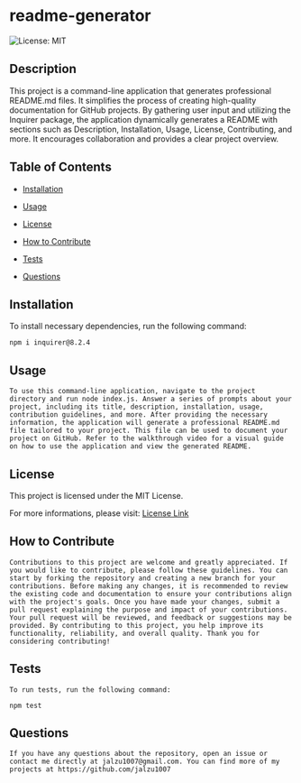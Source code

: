 # readme-generator
  ![License: MIT](https://img.shields.io/badge/License-MIT-yellow.svg)
  
  ## Description

  This project is a command-line application that generates professional README.md files. It simplifies the process of creating high-quality documentation for GitHub projects. By gathering user input and utilizing the Inquirer package, the application dynamically generates a README with sections such as Description, Installation, Usage, License, Contributing, and more. It encourages collaboration and provides a clear project overview. 

  ## Table of Contents

  - [Installation](#installation)
  
  - [Usage](#usage)
  
  - [License](#license)

  - [How to Contribute](#Contribute)

  - [Tests](#tests)

  - [Questions](#questions)

  ## Installation

  To install necessary dependencies, run the following command:

    npm i inquirer@8.2.4

  ## Usage

    To use this command-line application, navigate to the project directory and run node index.js. Answer a series of prompts about your project, including its title, description, installation, usage, contribution guidelines, and more. After providing the necessary information, the application will generate a professional README.md file tailored to your project. This file can be used to document your project on GitHub. Refer to the walkthrough video for a visual guide on how to use the application and view the generated README.

  ## License  

  This project is licensed under the MIT License.

  For more informations, please visit: [License Link](https://opensource.org/licenses/MIT)

  ## How to Contribute

    Contributions to this project are welcome and greatly appreciated. If you would like to contribute, please follow these guidelines. You can start by forking the repository and creating a new branch for your contributions. Before making any changes, it is recommended to review the existing code and documentation to ensure your contributions align with the project's goals. Once you have made your changes, submit a pull request explaining the purpose and impact of your contributions. Your pull request will be reviewed, and feedback or suggestions may be provided. By contributing to this project, you help improve its functionality, reliability, and overall quality. Thank you for considering contributing!

  ## Tests

    To run tests, run the following command:

    npm test

  ## Questions

    If you have any questions about the repository, open an issue or contact me directly at jalzu1007@gmail.com. You can find more of my projects at https://github.com/jalzu1007